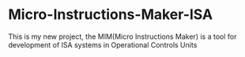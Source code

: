 # Micro-Instructions-Maker-ISA
This is my new project, the MIM(Micro Instructions Maker) is a tool for development of ISA systems in Operational Controls Units
